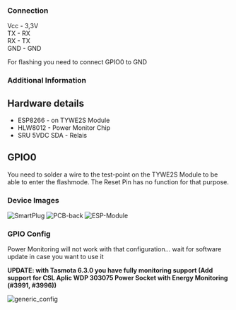 ### Connection
Vcc - 3,3V  
TX - RX  
RX - TX  
GND - GND

For flashing you need to connect GPIO0 to GND

### Additional Information
## Hardware details
* ESP8266 - on TYWE2S Module
* HLW8012 - Power Monitor Chip
* SRU 5VDC SDA - Relais

## GPIO0
You need to solder a wire to the test-point on the TYWE2S  Module to be able to enter the flashmode. The Reset Pin has no function for that purpose.

### Device Images
![SmartPlug](https://user-images.githubusercontent.com/24415462/46573064-ec7e3300-c98f-11e8-827e-15c7e803ece5.png)
![PCB-back](https://user-images.githubusercontent.com/24415462/46572634-b9d13c00-c989-11e8-835a-ea3ac254bb29.png)
![ESP-Module](https://user-images.githubusercontent.com/24415462/46572635-b9d13c00-c989-11e8-8fd4-a8f6b28fddaa.png)

### GPIO Config
Power Monitoring will not work with that configuration... wait for software update in case you want to use it

**UPDATE: with Tasmota 6.3.0 you have fully monitoring support (Add support for CSL Aplic WDP 303075 Power Socket with Energy Monitoring (#3991, #3996))**

![generic_config](https://user-images.githubusercontent.com/24415462/46572853-1550f900-c98d-11e8-8ecc-317e314e3ade.PNG)

